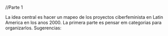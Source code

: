 //Parte 1

La idea central es hacer un mapeo de los proyectos ciberfeminista en Latin America en los anos 2000.
La primera parte es pensar em categorias para organizarlos. Sugerencias:
